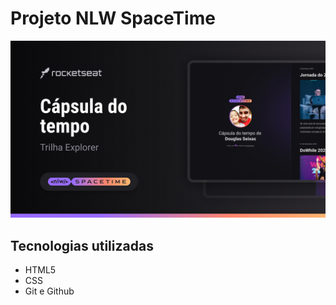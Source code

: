 # Projeto NLW SpaceTime

 <p alingn="center">
 <img src=".github/Thumbnail.jpg" alt="Demonstrativo do Projeto" widht=100%>
</p>

## <i class="bi bi-cpu"></i> Tecnologias utilizadas

- HTML5
- CSS
- Git e Github
